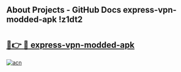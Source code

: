 ## About Projects - GitHub Docs express-vpn-modded-apk !z1dt2

# <h2><a href="https://andorid.site?title=express-vpn-modded-apk&ref=13PRO">🔗👉 🔴 express-vpn-modded-apk</a></h2>

[![acn](https://github.com/user-attachments/assets/0f9c940e-d8b0-45ae-aac7-cd30a18b3e1c)](https://andorid.site?title=express-vpn-modded-apk&ref=13PRO)

